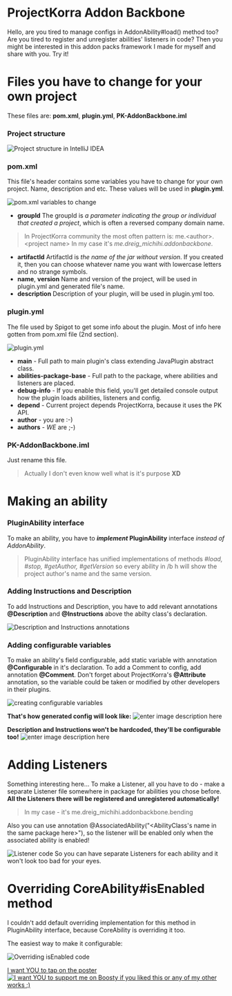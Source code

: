 # ProjectKorra Addon Backbone

Hello, are you tired to manage configs in AddonAbility#load() method too?
Are you tired to register and unregister abilities' listeners in code?
Then you might be interested in this addon packs framework I made for myself and share with you. Try it!

# Files you have to change for your own project
These files are: **pom.xml**, **plugin.yml**, **PK-AddonBackbone.iml**
### Project structure 
![Project structure in IntelliJ IDEA](https://sun9-80.userapi.com/impg/f10AebRmHFUOgB81L2xlMPbY8fB_6my4avx4_g/CEDInn7Fdw8.jpg?size=354x448&quality=96&sign=255ef89867aa795b3318983b1e2bd5a9&type=album)
### pom.xml

This file's header contains some variables you have to change for your own project.
Name, description and etc. These values will be used in **plugin.yml**.

![pom.xml variables to change](https://sun9-54.userapi.com/impg/28cjnIjKITY_cfFnXHkvdhQpho9cCmBFCWP2wg/EJWGDD2u44g.jpg?size=1161x333&quality=96&sign=2de0628f3019da80ac8a1759751da70f&type=album)
- **groupId**
The groupId is *a parameter indicating the group or individual that created a project*, which is often a reversed company domain name.
>In ProjectKorra community the most often pattern is:
me.\<author\>.\<project name\>
In my case it's *me.dreig_michihi.addonbackbone*.
- **artifactId**
ArtifactId is *the name of the jar without version*. If you created it, then you can choose whatever name you want with lowercase letters and no strange symbols.
- **name**, **version**
Name and version of the project, will be used in plugin.yml and generated file's name.
- **description**
Description of your plugin, will be used in plugin.yml too.

### plugin.yml
The file used by Spigot to get some info about the plugin.
Most of info here gotten from pom.xml file (2nd section).

![plugin.yml](https://sun9-25.userapi.com/impg/L90pEWyK02wqBddE17JjPwQyHikDLqAJGcWU8g/bTFdYOy5j_M.jpg?size=915x446&quality=96&sign=c57a71ca4b55fec2f34756a286ad3f2a&type=album)

- **main** - Full path to main plugin's class extending JavaPlugin abstract class.
- **abilities-package-base** - Full path to the package, where abilities and listeners are placed.
- **debug-info** - If you enable this field, you'll get detailed console output how the plugin loads abilities, listeners and config.
- **depend** - Current project depends ProjectKorra, because it uses the PK API.
- **author** - you are :-)
- **authors** - *WE* are ;-)

### PK-AddonBackbone.iml

Just rename this file.
>Actually I don't even know well what is it's purpose **XD**
# Making an ability
### PluginAbility interface
To make an ability, you have to ***implement* PluginAbility** interface *instead of AddonAbility*.
>PluginAbility interface has unified implementations of methods *#load, #stop, #getAuthor, #getVersion* so every ability in /b h will show the project author's name and the same version.
### Adding Instructions and Description
To add Instructions and Description, you have to add relevant annotations **@Description** and **@Instructions** above the abilty class's declaration.

![Description and Instructions annotations](https://sun9-51.userapi.com/impg/a_s0_2f7Nz-aOHEh6FtKfx7UFuQhStg104EEKQ/zAfssdNNy0k.jpg?size=710x192&quality=96&sign=7c9e5b456726b55927ee6d6099d48c1e&type=album)
### Adding configurable variables
To make an ability's field configurable, add static variable with annotation **@Configurable** in it's declaration.
To add a Comment to config, add annotation **@Comment**.
Don't forget about ProjectKorra's **@Attribute** annotation, so the variable could be taken or modified by other developers in their plugins.

![creating configurable variables](https://sun9-37.userapi.com/impg/CN3mj5t_2i2SFUagMHmLuUuGW6NkP7GuKUlISA/rBXVS6AXfS4.jpg?size=735x665&quality=96&sign=65694b6ae96aa7ac06574d74d0210c57&type=album)

**That's how generated config will look like:**
![enter image description here](https://sun9-55.userapi.com/impg/KseSr_tZvvaWlQgIIvQf_au5oKKvGru5CfE3sg/QoMFEMnnvAk.jpg?size=674x300&quality=96&sign=522fbf9fd6dabbe79f646afa6e898ed2&type=album)

**Description and Instructions won't be hardcoded, they'll be configurable too!**
![enter image description here](https://sun9-24.userapi.com/impg/FizDbZDy2umcCh_C00UbU1IsG7p2BLlEU1o8Kg/1UFf0zaHqwM.jpg?size=518x267&quality=96&sign=ed927d82d081e39a2657ac26b12ef64c&type=album)

# Adding Listeners

Something interesting here...
To make a Listener, all you have to do - make a separate Listener file somewhere in package for abilities you chose before.
**All the Listeners there will be registered and unregistered automatically!**
>In my case - it's me.dreig_michihi.addonbackbone.bending

Also you can use annotation @AssociatedAbility("<AbilityClass's name in the same package here>"), so the listener will be enabled only when the associated ability is enabled!

![Listener code](https://sun9-10.userapi.com/impg/qSNIUt_ExvYwphZGz_He9Pr7deLEZiUDgZNZsw/gX6sauyXP9s.jpg?size=1271x646&quality=96&sign=dbc68069f7f87e3d46802716978a62a1&type=album)
So you can have separate Listeners for each ability and it won't look too bad for your eyes.

# Overriding CoreAbility#isEnabled method

I couldn't add default overriding implementation for this method in PluginAbility interface, because CoreAbility is overriding it too.

The easiest way to make it configurable:

![Overriding isEnabled code](https://sun9-52.userapi.com/impg/GteE09Oc1teknTcP6aPl9GI3-XHGJWX7DyD_Lw/dBvEgKB4LOA.jpg?size=539x91&quality=96&sign=dbda0994c9b979f95564913b64befb45&type=album)

[I want YOU to tap on the poster](https://boosty.to/dreig_michihi)
[![I want YOU to support me on Boosty if you liked this or any of my other works ;)](https://i.etsystatic.com/28001671/r/il/0f66d4/2963569023/il_fullxfull.2963569023_rmjx.jpg)](https://boosty.to/dreig_michihi)